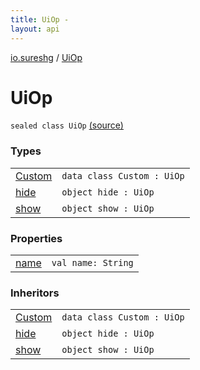 ```yaml
---
title: UiOp - 
layout: api
---
```


<div class='api-docs-breadcrumbs'><a href="../index.html">io.sureshg</a> / <a href=".">UiOp</a></div>

# UiOp

<div class="signature"><code><span class="keyword">sealed</span> <span class="keyword">class </span><span class="identifier">UiOp</span></code> <a href="https://github.com/sureshg/kotlin-starter/blob/master/src/main/kotlin/io/sureshg/Idiomatic.kt#L39">(source)</a></div>

### Types

<table class="api-docs-table">
<tbody>
<tr>
<td markdown="1">
<a href="-custom/index.html">Custom</a>
</td>
<td markdown="1">
<div class="signature"><code><span class="keyword">data</span> <span class="keyword">class </span><span class="identifier">Custom</span>&nbsp;<span class="symbol">:</span>&nbsp;<span class="identifier">UiOp</span></code></div>

</td>
</tr>
<tr>
<td markdown="1">
<a href="hide.html">hide</a>
</td>
<td markdown="1">
<div class="signature"><code><span class="keyword">object </span><span class="identifier">hide</span>&nbsp;<span class="symbol">:</span>&nbsp;<span class="identifier">UiOp</span></code></div>

</td>
</tr>
<tr>
<td markdown="1">
<a href="show.html">show</a>
</td>
<td markdown="1">
<div class="signature"><code><span class="keyword">object </span><span class="identifier">show</span>&nbsp;<span class="symbol">:</span>&nbsp;<span class="identifier">UiOp</span></code></div>

</td>
</tr>
</tbody>
</table>

### Properties

<table class="api-docs-table">
<tbody>
<tr>
<td markdown="1">
<a href="name.html">name</a>
</td>
<td markdown="1">
<div class="signature"><code><span class="keyword">val </span><span class="identifier">name</span><span class="symbol">: </span><span class="identifier">String</span></code></div>

</td>
</tr>
</tbody>
</table>

### Inheritors

<table class="api-docs-table">
<tbody>
<tr>
<td markdown="1">
<a href="-custom/index.html">Custom</a>
</td>
<td markdown="1">
<div class="signature"><code><span class="keyword">data</span> <span class="keyword">class </span><span class="identifier">Custom</span>&nbsp;<span class="symbol">:</span>&nbsp;<span class="identifier">UiOp</span></code></div>

</td>
</tr>
<tr>
<td markdown="1">
<a href="hide.html">hide</a>
</td>
<td markdown="1">
<div class="signature"><code><span class="keyword">object </span><span class="identifier">hide</span>&nbsp;<span class="symbol">:</span>&nbsp;<span class="identifier">UiOp</span></code></div>

</td>
</tr>
<tr>
<td markdown="1">
<a href="show.html">show</a>
</td>
<td markdown="1">
<div class="signature"><code><span class="keyword">object </span><span class="identifier">show</span>&nbsp;<span class="symbol">:</span>&nbsp;<span class="identifier">UiOp</span></code></div>

</td>
</tr>
</tbody>
</table>
